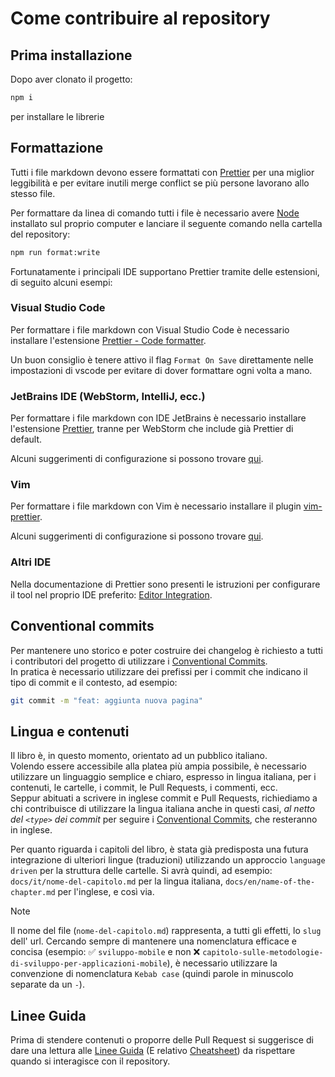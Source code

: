 # Come contribuire al repository

## Prima installazione

Dopo aver clonato il progetto:

```bash
npm i
```

per installare le librerie

## Formattazione

Tutti i file markdown devono essere formattati con [Prettier](https://prettier.io/) per una miglior leggibilità e per evitare inutili merge conflict se più persone lavorano allo stesso file.

Per formattare da linea di comando tutti i file è necessario avere [Node](https://nodejs.org/it) installato sul proprio computer e lanciare il seguente comando nella cartella del repository:

```bash
npm run format:write
```

Fortunatamente i principali IDE supportano Prettier tramite delle estensioni, di seguito alcuni esempi:

### Visual Studio Code

Per formattare i file markdown con Visual Studio Code è necessario installare l'estensione [Prettier - Code formatter](https://marketplace.visualstudio.com/items?itemName=esbenp.prettier-vscode).

Un buon consiglio è tenere attivo il flag `Format On Save` direttamente nelle impostazioni di vscode per evitare di dover formattare ogni volta a mano.

### JetBrains IDE (WebStorm, IntelliJ, ecc.)

Per formattare i file markdown con IDE JetBrains è necessario installare l'estensione [Prettier](https://plugins.jetbrains.com/plugin/10456-prettier), tranne per WebStorm che include già Prettier di default.

Alcuni suggerimenti di configurazione si possono trovare [qui](https://prettier.io/docs/en/webstorm).

### Vim

Per formattare i file markdown con Vim è necessario installare il plugin [vim-prettier](https://github.com/prettier/vim-prettier).

Alcuni suggerimenti di configurazione si possono trovare [qui](https://prettier.io/docs/en/vim).

### Altri IDE

Nella documentazione di Prettier sono presenti le istruzioni per configurare il tool nel proprio IDE preferito: [Editor Integration](https://prettier.io/docs/en/editors).

## Conventional commits

Per mantenere uno storico e poter costruire dei changelog è richiesto a tutti i contributori del progetto di utilizzare i [Conventional Commits](https://www.conventionalcommits.org/en/v1.0.0/).  
In pratica è necessario utilizzare dei prefissi per i commit che indicano il tipo di commit e il contesto, ad esempio:

```bash
git commit -m "feat: aggiunta nuova pagina"
```

## Lingua e contenuti

Il libro è, in questo momento, orientato ad un pubblico italiano.  
Volendo essere accessibile alla platea più ampia possibile, è necessario utilizzare un linguaggio semplice e chiaro, espresso in lingua italiana, per i contenuti, le cartelle, i commit, le Pull Requests, i commenti, ecc.  
Seppur abituati a scrivere in inglese commit e Pull Requests, richiediamo a chi contribuisce di utilizzare la lingua italiana anche in questi casi, _al netto del `<type>` dei commit_ per seguire i [Conventional Commits](#conventional-commits), che resteranno in inglese.

Per quanto riguarda i capitoli del libro, è stata già predisposta una futura integrazione di ulteriori lingue (traduzioni) utilizzando un approccio `language driven` per la struttura delle cartelle. Si avrà quindi, ad esempio: `docs/it/nome-del-capitolo.md` per la lingua italiana, `docs/en/name-of-the-chapter.md` per l'inglese, e così via.

> [!NOTE]  
> Il nome del file (`nome-del-capitolo.md`) rappresenta, a tutti gli effetti, lo `slug` dell' url. Cercando sempre di mantenere una nomenclatura efficace e concisa (esempio: ✅ `sviluppo-mobile` e non ❌ `capitolo-sulle-metodologie-di-sviluppo-per-applicazioni-mobile`), è necessario utilizzare la convenzione di nomenclatura `Kebab case` (quindi parole in minuscolo separate da un `-`).

## Linee Guida

Prima di stendere contenuti o proporre delle Pull Request si suggerisce di dare una lettura alle [Linee Guida](https://github.com/Il-Libro-Open-Source/book/blob/main/GUIDELINES.md) (E relativo [Cheatsheet](https://github.com/Il-Libro-Open-Source/book/blob/main/GUIDELINES-CHEATSHEET.md)) da rispettare quando si interagisce con il repository.
